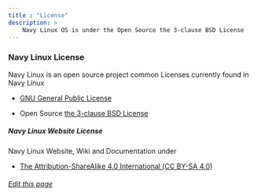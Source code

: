 ```yaml
---
title : "License"
description: >
    Navy Linux OS is under the Open Source the 3-clause BSD License
---
```


### Navy Linux License

Navy Linux is an open source project common Licenses currently found in Navy Linux

- [GNU General Public License](https://www.gnu.org/licenses/gpl-3.0.html)   

- Open Source [the 3-clause BSD License](https://opensource.org/licenses/BSD-3-Clause)


##### Navy Linux Website License

Navy Linux Website, Wiki and Documentation under

- [ The Attribution-ShareAlike 4.0 International (CC BY-SA 4.0)](https://creativecommons.org/licenses/by-sa/4.0/ )

###### [Edit this page](https://git.navylinux.org/website/navylinux-org/-/blob/main/content/wiki/License.md)